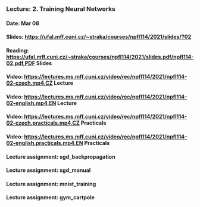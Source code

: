 ### Lecture: 2. Training Neural Networks
#### Date: Mar 08
#### Slides: https://ufal.mff.cuni.cz/~straka/courses/npfl114/2021/slides/?02
#### Reading: https://ufal.mff.cuni.cz/~straka/courses/npfl114/2021/slides.pdf/npfl114-02.pdf,PDF Slides
#### Video: https://lectures.ms.mff.cuni.cz/video/rec/npfl114/2021/npfl114-02-czech.mp4,CZ Lecture
#### Video: https://lectures.ms.mff.cuni.cz/video/rec/npfl114/2021/npfl114-02-english.mp4,EN Lecture
#### Video: https://lectures.ms.mff.cuni.cz/video/rec/npfl114/2021/npfl114-02-czech.practicals.mp4,CZ Practicals
#### Video: https://lectures.ms.mff.cuni.cz/video/rec/npfl114/2021/npfl114-02-english.practicals.mp4,EN Practicals
#### Lecture assignment: sgd_backpropagation
#### Lecture assignment: sgd_manual
#### Lecture assignment: mnist_training
#### Lecture assignment: gym_cartpole
